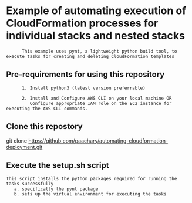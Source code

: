 #       Example of automating execution of CloudFormation processes for individual stacks and nested stacks

          This example uses pynt, a lightweight python build tool, to execute tasks for creating and deleting CloudFormation templates

## Pre-requirements for using this repository

          1. Install python3 (latest version preferrable)

          2. Install and Configure AWS CLI on your local machine OR 
             Configure appropriate IAM role on the EC2 instance for executing the AWS CLI commands.

## Clone this repostory

git clone https://github.com/paachary/automating-cloudformation-deployment.git

## Execute the setup.sh script
    This script installs the python packages required for running the tasks successfully
       a. specifically the pynt package
       b. sets up the virtual environment for executing the tasks
